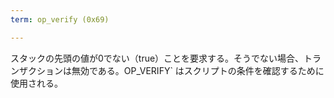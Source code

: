 ```yaml
---
term: op_verify (0x69)

---
```

スタックの先頭の値が0でない（true）ことを要求する。そうでない場合、トランザクションは無効である。OP_VERIFY` はスクリプトの条件を確認するために使用される。